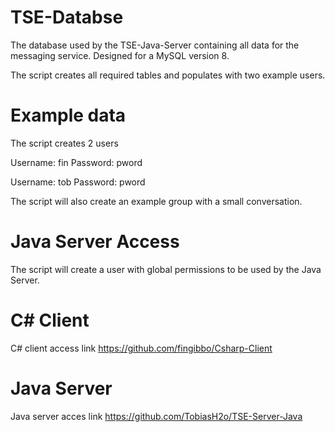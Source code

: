 # TSE-Databse
The database used by the TSE-Java-Server containing all data for the messaging service. Designed for a MySQL version 8.

The script creates all required tables and populates with two example users.

# Example data
The script creates 2 users

Username: fin
Password: pword

Username: tob
Password: pword

The script will also create an example group with a small conversation.

# Java Server Access

The script will create a user with global permissions to be used by the Java Server.

# C# Client

C# client access link https://github.com/fingibbo/Csharp-Client

# Java Server

Java server acces link https://github.com/TobiasH2o/TSE-Server-Java
